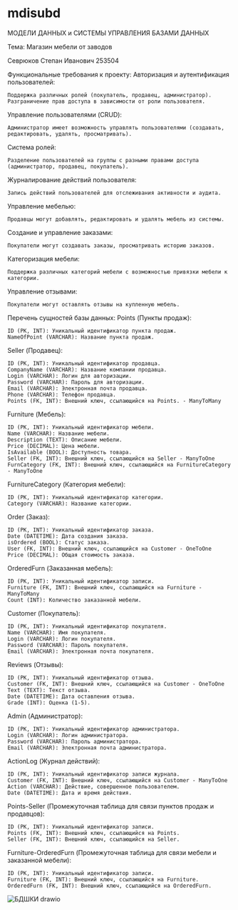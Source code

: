 # mdisubd
МОДЕЛИ ДАННЫХ и СИСТЕМЫ УПРАВЛЕНИЯ БАЗАМИ ДАННЫХ

Тема: Магазин мебели от заводов

Севрюков Степан Иванович 253504 

Функциональные требования к проекту:
  Авторизация и аутентификация пользователей:

    Поддержка различных ролей (покупатель, продавец, администратор).
    Разграничение прав доступа в зависимости от роли пользователя.
  Управление пользователями (CRUD):

    Администратор имеет возможность управлять пользователями (создавать, редактировать, удалять, просматривать).
  Система ролей:

    Разделение пользователей на группы с разными правами доступа (администратор, продавец, покупатель).
  Журналирование действий пользователя:

    Запись действий пользователей для отслеживания активности и аудита.
  Управление мебелью:

    Продавцы могут добавлять, редактировать и удалять мебель из системы.
  Создание и управление заказами:

    Покупатели могут создавать заказы, просматривать историю заказов.
  Категоризация мебели:

    Поддержка различных категорий мебели с возможностью привязки мебели к категории.
  Управление отзывами:

    Покупатели могут оставлять отзывы на купленную мебель.


Перечень сущностей базы данных:
Points (Пункты продаж):

    ID (PK, INT): Уникальный идентификатор пункта продаж.
    NameOfPoint (VARCHAR): Название пункта продаж.
Seller (Продавец):

    ID (PK, INT): Уникальный идентификатор продавца.
    CompanyName (VARCHAR): Название компании продавца.
    Login (VARCHAR): Логин для авторизации.
    Password (VARCHAR): Пароль для авторизации.
    Email (VARCHAR): Электронная почта продавца.
    Phone (VARCHAR): Телефон продавца.
    Points (FK, INT): Внешний ключ, ссылающийся на Points. - ManyToMany
Furniture (Мебель):

    ID (PK, INT): Уникальный идентификатор мебели.
    Name (VARCHAR): Название мебели.
    Description (TEXT): Описание мебели.
    Price (DECIMAL): Цена мебели.
    IsAvailable (BOOL): Доступность товара.
    Seller (FK, INT): Внешний ключ, ссылающийся на Seller - ManyToOne
    FurnCategory (FK, INT): Внешний ключ, ссылающийся на FurnitureCategory - ManyToOne
FurnitureCategory (Категория мебели):

    ID (PK, INT): Уникальный идентификатор категории.
    Category (VARCHAR): Название категории.
Order (Заказ):

    ID (PK, INT): Уникальный идентификатор заказа.
    Date (DATETIME): Дата создания заказа.
    isOrdered (BOOL): Статус заказа.
    User (FK, INT): Внешний ключ, ссылающийся на Customer - OneToOne
    Price (DECIMAL): Общая стоимость заказа.
OrderedFurn (Заказанная мебель):

    ID (PK, INT): Уникальный идентификатор записи.
    Furniture (FK, INT): Внешний ключ, ссылающийся на Furniture - ManyToMany
    Count (INT): Количество заказанной мебели.
Customer (Покупатель):
    
    ID (PK, INT): Уникальный идентификатор покупателя.
    Name (VARCHAR): Имя покупателя.
    Login (VARCHAR): Логин покупателя.
    Password (VARCHAR): Пароль покупателя.
    Email (VARCHAR): Электронная почта покупателя.
Reviews (Отзывы):
    
    ID (PK, INT): Уникальный идентификатор отзыва.
    Customer (FK, INT): Внешний ключ, ссылающийся на Customer - OneToOne
    Text (TEXT): Текст отзыва.
    Date (DATETIME): Дата оставления отзыва.
    Grade (INT): Оценка (1-5).
Admin (Администратор):

    ID (PK, INT): Уникальный идентификатор администратора.
    Login (VARCHAR): Логин администратора.
    Password (VARCHAR): Пароль администратора.
    Email (VARCHAR): Электронная почта администратора.
ActionLog (Журнал действий):

    ID (PK, INT): Уникальный идентификатор записи журнала.
    Customer (FK, INT): Внешний ключ, ссылающийся на Customer - ManyToOne
    Action (VARCHAR): Действие, совершенное пользователем.
    Date (DATETIME): Дата и время действия.
Points-Seller (Промежуточная таблица для связи пунктов продаж и продавцов):

    ID (PK, INT): Уникальный идентификатор записи.
    Points (FK, INT): Внешний ключ, ссылающийся на Points.
    Seller (FK, INT): Внешний ключ, ссылающийся на Seller.
Furniture-OrderedFurn (Промежуточная таблица для связи мебели и заказанной мебели):
    
    ID (PK, INT): Уникальный идентификатор записи.
    Furniture (FK, INT): Внешний ключ, ссылающийся на Furniture.
    OrderedFurn (FK, INT): Внешний ключ, ссылающийся на OrderedFurn.


![БДШКИ drawio](https://github.com/user-attachments/assets/de8692e4-18be-4881-ac48-849726d0b8c2)


